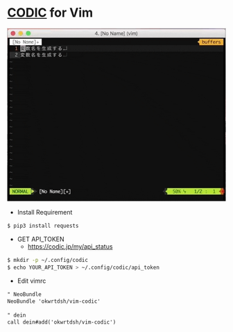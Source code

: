 # [CODIC](https://codic.jp/) for Vim

![](./img/codic.gif)

* Install Requirement

```bash
$ pip3 install requests
```

* GET API_TOKEN
  * https://codic.jp/my/api_status

```bash
$ mkdir -p ~/.config/codic
$ echo YOUR_API_TOKEN > ~/.config/codic/api_token
```

* Edit vimrc

```vim
" NeoBundle
NeoBundle 'okwrtdsh/vim-codic'

" dein
call dein#add('okwrtdsh/vim-codic')
```

